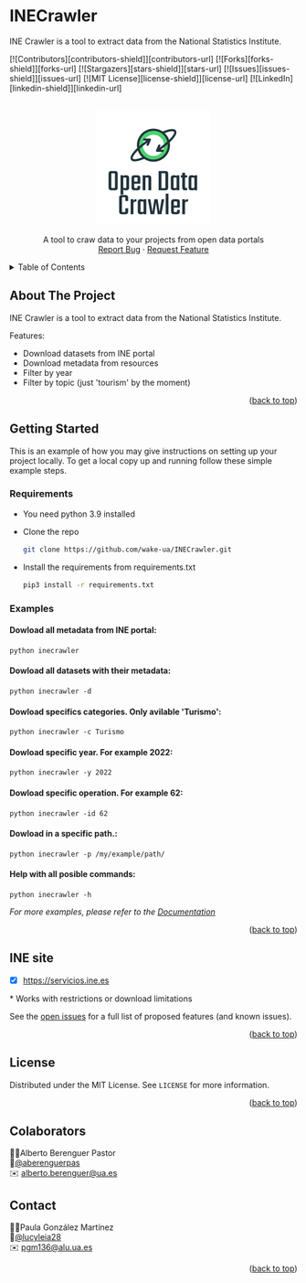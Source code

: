 # INECrawler
INE Crawler is a tool to extract data from the National Statistics Institute. 

<div id="top"></div>

[![Contributors][contributors-shield]][contributors-url]
[![Forks][forks-shield]][forks-url]
[![Stargazers][stars-shield]][stars-url]
[![Issues][issues-shield]][issues-url]
[![MIT License][license-shield]][license-url]
[![LinkedIn][linkedin-shield]][linkedin-url]


<!-- PROJECT LOGO -->
<br />
<div align="center">
  <a href="https://github.com/aberenguerpas/opendatacrawler">
    <img src="images/logo.png" alt="Logo" width="200" height="200">
  </a>

  <p align="center">
    A tool to craw data to your projects from open data portals
    <br />
    <a href="https://github.com/aberenguerpas/opendatacrawler/issues">Report Bug</a>
    ·
    <a href="https://github.com/aberenguerpas/opendatacrawler/issues">Request Feature</a>
  </p>
</div>



<!-- TABLE OF CONTENTS -->
<details>
  <summary>Table of Contents</summary>
  <ol>
    <li>
      <a href="#about-the-project">About The Project</a>
    </li>
    <li>
      <a href="#getting-started">Getting Started</a>
      <ul>
        <li><a href="#requirements">requirements</a></li>
      </ul>
    </li>
    <li><a href="#examples">Examples for usage</a></li>
    <li><a href="#license">License</a></li>
    <li><a href="#contact">Contact</a></li>
  </ol>
</details>



<!-- ABOUT THE PROJECT -->
## About The Project
INE Crawler is a tool to extract data from the National Statistics Institute.

Features:
* Download datasets from INE portal
* Download metadata from resources
* Filter by year
* Filter by topic (just 'tourism' by the moment)

<p align="right">(<a href="#top">back to top</a>)</p>

<!-- GETTING STARTED -->
## Getting Started
This is an example of how you may give instructions on setting up your project locally.
To get a local copy up and running follow these simple example steps.

### Requirements
* You need python 3.9 installed

* Clone the repo
  ```sh
  git clone https://github.com/wake-ua/INECrawler.git
  ```

* Install the requirements from requirements.txt
  ```sh
  pip3 install -r requirements.txt
  ```

<!-- USAGE EXAMPLES -->
### Examples

#### Dowload all metadata from INE portal:
```
python inecrawler
```
#### Dowload all datasets with their metadata:
```
python inecrawler -d
```
#### Dowload specifics categories. Only avilable 'Turismo':
```
python inecrawler -c Turismo
```
#### Dowload specific year. For example 2022:
```
python inecrawler -y 2022
```
#### Dowload specific operation. For example 62:
```
python inecrawler -id 62
```
#### Dowload in a specific path.:
```
python inecrawler -p /my/example/path/
```
#### Help with all posible commands:
```
python inecrawler -h
```
_For more examples, please refer to the [Documentation](https://example.com)_

<p align="right">(<a href="#top">back to top</a>)</p>

## INE site

- [x] https://servicios.ine.es

\* Works with restrictions or download limitations

See the [open issues](https://github.com/aberenguerpas/opendatacrawler/issues) for a full list of proposed features (and known issues).

<p align="right">(<a href="#top">back to top</a>)</p>

<!-- LICENSE -->
## License
Distributed under the MIT License. See `LICENSE` for more information.

<p align="right">(<a href="#top">back to top</a>)</p>

## Colaborators
🙋‍♂️Alberto Berenguer Pastor \
📱[@aberenguerpas](https://twitter.com/aberenguerpas) \
✉️ alberto.berenguer@ua.es

<!-- CONTACT -->
## Contact
🙋‍♂️Paula González Martínez \
📱[@lucyleia28](www.linkedin.com/in/paulagonzalezmartinez) \
✉️ pgm136@alu.ua.es

<p align="right">(<a href="#top">back to top</a>)</p>